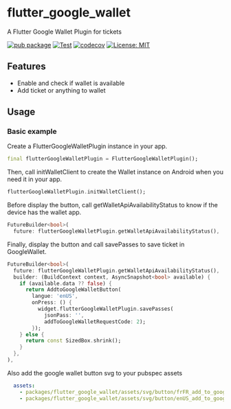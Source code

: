 # flutter_google_wallet

A Flutter Google Wallet Plugin for tickets

[![pub package](https://img.shields.io/pub/v/flutter_google_wallet.svg)](https://pub.dev/packages/flutter_google_wallet)
[![Test](https://github.com/voyages-sncf-technologies/flutter_google_wallet/actions/workflows/test.yml/badge.svg)](https://github.com/voyages-sncf-technologies/flutter_google_wallet/actions/workflows/test.yaml)
[![codecov](https://codecov.io/gh/voyages-sncf-technologies/flutter_google_wallet/branch/main/graph/badge.svg)](https://codecov.io/gh/voyages-sncf-technologies/flutter_google_wallet)
[![License: MIT](https://img.shields.io/badge/License-MIT-yellow.svg)](https://opensource.org/licenses/MIT)

## Features

* Enable and check if wallet is available
* Add ticket or anything to wallet

## Usage

### Basic example

Create a FlutterGoogleWalletPlugin instance in your app.

```dart
final flutterGoogleWalletPlugin = FlutterGoogleWalletPlugin();
```

Then, call initWalletClient to create the Wallet instance on Android when you need it in your app.

```dart
flutterGoogleWalletPlugin.initWalletClient();
```

Before display the button, call getWalletApiAvailabilityStatus to know if the device has the wallet app.

```dart
FutureBuilder<bool>(
  future: flutterGoogleWalletPlugin.getWalletApiAvailabilityStatus(),
```

Finally, display the button and call savePasses to save ticket in GoogleWallet.

```dart
FutureBuilder<bool>(
  future: flutterGoogleWalletPlugin.getWalletApiAvailabilityStatus(),
  builder: (BuildContext context, AsyncSnapshot<bool> available) {
    if (available.data ?? false) {
      return AddtoGoogleWalletButton(
        langue: 'enUS',
        onPress: () {
          widget.flutterGoogleWalletPlugin.savePasses(
            jsonPass: '',
            addToGoogleWalletRequestCode: 2);
        });
    } else {
      return const SizedBox.shrink();
    }
  },
),
```

Also add the google wallet button svg to your pubspec assets

```yaml
  assets:
    - packages/flutter_google_wallet/assets/svg/button/frFR_add_to_google_wallet_wallet-button.svg
    - packages/flutter_google_wallet/assets/svg/button/enUS_add_to_google_wallet_wallet-button.svg
```
